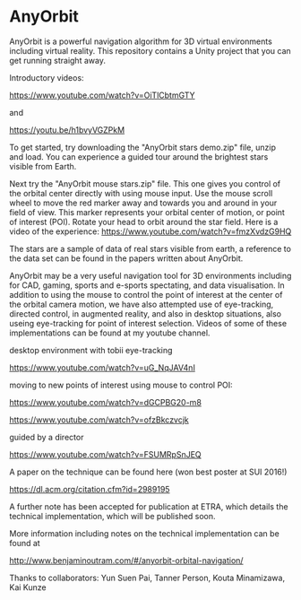 # AnyOrbit
AnyOrbit is a powerful navigation algorithm for 3D virtual environments including virtual reality.  This repository contains a Unity project that you can get running straight away.  

Introductory videos:

https://www.youtube.com/watch?v=OiTlCbtmGTY

and

https://youtu.be/h1bvyVGZPkM

To get started, try downloading the "AnyOrbit stars demo.zip" file, unzip and load.  You can experience a guided tour around the brightest stars visible from Earth.  

Next try the "AnyOrbit mouse stars.zip" file. This one gives you control of the orbital center directly with using mouse input. Use the mouse scroll wheel to move the red marker away and towards you and around in your field of view.  This marker represents your orbital center of motion, or point of interest (POI).  Rotate your head to orbit around the star field.  Here is a video of the experience: https://www.youtube.com/watch?v=fmzXvdzG9HQ

The stars are a sample of data of real stars visible from earth, a reference to the data set can be found in the papers written about AnyOrbit.

AnyOrbit may be a very useful navigation tool for 3D environments including for CAD, gaming, sports and e-sports spectating, and data visualisation. In addition to using the mouse to control the point of interest at the center of the orbital camera motion, we have also attempted use of eye-tracking, directed control, in augmented reality, and also in desktop situations, also useing eye-tracking for point of interest selection.  Videos of some of these implementations can be found at my youtube channel.

desktop environment with tobii eye-tracking

https://www.youtube.com/watch?v=uG_NqJAV4nI

moving to new points of interest using mouse to control POI:

https://www.youtube.com/watch?v=dGCPBG20-m8

https://www.youtube.com/watch?v=ofzBkczvcjk

guided by a director

https://www.youtube.com/watch?v=FSUMRpSnJEQ

A paper on the technique can be found here (won best poster at SUI 2016!)

https://dl.acm.org/citation.cfm?id=2989195

A further note has been accepted for publication at ETRA, which details the technical implementation, which will be published soon.

More information including notes on the technical implementation can be found at

http://www.benjaminoutram.com/#/anyorbit-orbital-navigation/

Thanks to collaborators:
Yun Suen Pai, Tanner Person, Kouta Minamizawa, Kai Kunze



